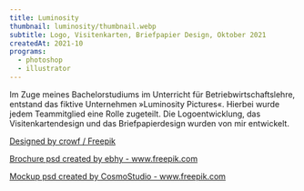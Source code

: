 ```yaml
---
title: Luminosity
thumbnail: luminosity/thumbnail.webp
subtitle: Logo, Visitenkarten, Briefpapier Design, Oktober 2021
createdAt: 2021-10
programs:
  - photoshop
  - illustrator
---
```


Im Zuge meines Bachelorstudiums im Unterricht für Betriebwirtschaftslehre, entstand das fiktive Unternehmen »Luminosity Pictures«.
Hierbei wurde jedem Teammitglied eine Rolle zugeteilt. Die Logoentwicklung, das Visitenkartendesign und das Briefpapierdesign wurden von mir entwickelt.

<asset-image src="luminosity/logo.webp" alt="Logo"></asset-image>
<asset-image src="luminosity/businesscard.webp" alt="Businesscard"></asset-image>
<asset-image src="luminosity/businesscard_v2.webp" alt="Businesscard V2"></asset-image>
<asset-image src="luminosity/businessplan.webp" alt="Businessplan"></asset-image>

<p>
  <a href="https://www.freepik.com">Designed by crowf / Freepik</a>
</p>
<p>
  <a href='https://www.freepik.com/psd/brochure'>Brochure psd created by ebhy - www.freepik.com</a>
</p>
<p>
  <a href='https://www.freepik.com/psd/mockup'>Mockup psd created by CosmoStudio - www.freepik.com</a>
</p>
